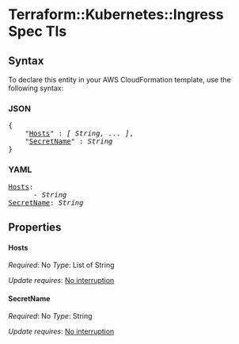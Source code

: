 # Terraform::Kubernetes::Ingress Spec Tls

## Syntax

To declare this entity in your AWS CloudFormation template, use the following syntax:

### JSON

<pre>
{
    "<a href="#hosts" title="Hosts">Hosts</a>" : <i>[ String, ... ]</i>,
    "<a href="#secretname" title="SecretName">SecretName</a>" : <i>String</i>
}
</pre>

### YAML

<pre>
<a href="#hosts" title="Hosts">Hosts</a>: <i>
      - String</i>
<a href="#secretname" title="SecretName">SecretName</a>: <i>String</i>
</pre>

## Properties

#### Hosts

_Required_: No
_Type_: List of String

_Update requires_: [No interruption](https://docs.aws.amazon.com/AWSCloudFormation/latest/UserGuide/using-cfn-updating-stacks-update-behaviors.html#update-no-interrupt)

#### SecretName

_Required_: No
_Type_: String

_Update requires_: [No interruption](https://docs.aws.amazon.com/AWSCloudFormation/latest/UserGuide/using-cfn-updating-stacks-update-behaviors.html#update-no-interrupt)

